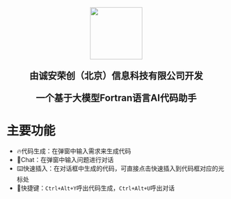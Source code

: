 <h2 align="center"><img src="https://s1.ax1x.com/2023/08/22/pPJia4O.png" height="120">

<p align="center"><strong>由诚安荣创（北京）信息科技有限公司开发</strong></p>
<p align="center"><strong>一个基于大模型Fortran语言AI代码助手</strong></p>

# 主要功能

- 🔥代码生成：在弹窗中输入需求来生成代码
- 📝Chat：在弹窗中输入问题进行对话
- ⌨️快速插入：在对话框中生成的代码，可直接点击快速插入到代码框对应的光标处
- 🔑快捷键：```Ctrl+Alt+Y```呼出代码生成，```Ctrl+Alt+U```呼出对话

